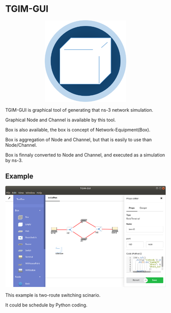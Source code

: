 # TGIM-GUI

<p align="center">
  <img src="assets/icon/icon256x256.png"  width="256" height="256" />
</p>

TGIM-GUI is graphical tool of generating that ns-3 network simulation.

Graphical Node and Channel is available by this tool.

Box is also available, the box is concept of Network-Equipment(Box).

Box is aggregation of Node and Channel, but that is easily to use than Node/Channel.

Box is finnaly converted to Node and Channel, and executed as a simulation by ns-3.

## Example

![Screenshotfrom2020-01-26 22-37-02](doc/img/Screenshotfrom2020-01-26_22-37-02.png "Two-route switching simulation")

This example is two-route switching scinario.

It could be schedule by Python coding.